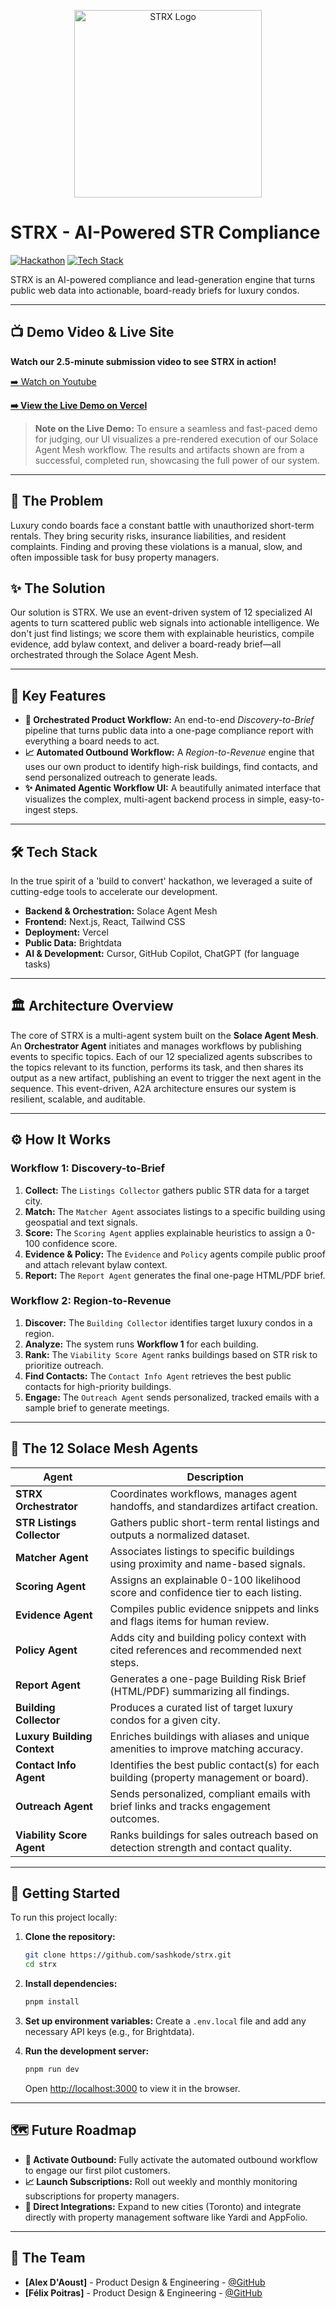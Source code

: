 <p align="center">
  <img src="https://strx-hackathon.vercel.app/_next/image?url=%2Flogo.png&w=640&q=75" alt="STRX Logo" width="300">
</p>

# STRX - AI-Powered STR Compliance

[![Hackathon](https://img.shields.io/badge/BuildToConvert-AGIV_Ventures-blue)](https://www.agiventures.vc/)
[![Tech Stack](https://img.shields.io/badge/Tech-Solace_|_Next.js_|_Vercel-black)](https://vercel.com)

STRX is an AI-powered compliance and lead-generation engine that turns public web data into actionable, board-ready briefs for luxury condos.

---

## 📺 Demo Video & Live Site

**Watch our 2.5-minute submission video to see STRX in action!**

[➡️ Watch on Youtube](https://www.youtube.com/watch?v=dcMI6_xF27I)

**[➡️ View the Live Demo on Vercel](https://strx-hackathon.vercel.app)**

> **Note on the Live Demo:**
> To ensure a seamless and fast-paced demo for judging, our UI visualizes a pre-rendered execution of our Solace Agent Mesh workflow. The results and artifacts shown are from a successful, completed run, showcasing the full power of our system.

---

## 🎯 The Problem

Luxury condo boards face a constant battle with unauthorized short-term rentals. They bring security risks, insurance liabilities, and resident complaints. Finding and proving these violations is a manual, slow, and often impossible task for busy property managers.

## ✨ The Solution

Our solution is STRX. We use an event-driven system of 12 specialized AI agents to turn scattered public web signals into actionable intelligence. We don't just find listings; we score them with explainable heuristics, compile evidence, add bylaw context, and deliver a board-ready brief—all orchestrated through the Solace Agent Mesh.

---

## 🚀 Key Features

- **🤖 Orchestrated Product Workflow:** An end-to-end _Discovery-to-Brief_ pipeline that turns public data into a one-page compliance report with everything a board needs to act.
- **📈 Automated Outbound Workflow:** A _Region-to-Revenue_ engine that uses our own product to identify high-risk buildings, find contacts, and send personalized outreach to generate leads.
- **✨ Animated Agentic Workflow UI:** A beautifully animated interface that visualizes the complex, multi-agent backend process in simple, easy-to-ingest steps.

---

## 🛠️ Tech Stack

In the true spirit of a 'build to convert' hackathon, we leveraged a suite of cutting-edge tools to accelerate our development.

- **Backend & Orchestration:** Solace Agent Mesh
- **Frontend:** Next.js, React, Tailwind CSS
- **Deployment:** Vercel
- **Public Data:** Brightdata
- **AI & Development:** Cursor, GitHub Copilot, ChatGPT (for language tasks)

---

## 🏛️ Architecture Overview

The core of STRX is a multi-agent system built on the **Solace Agent Mesh**. An **Orchestrator Agent** initiates and manages workflows by publishing events to specific topics. Each of our 12 specialized agents subscribes to the topics relevant to its function, performs its task, and then shares its output as a new artifact, publishing an event to trigger the next agent in the sequence. This event-driven, A2A architecture ensures our system is resilient, scalable, and auditable.

---

## ⚙️ How It Works

### Workflow 1: Discovery-to-Brief

1.  **Collect:** The `Listings Collector` gathers public STR data for a target city.
2.  **Match:** The `Matcher Agent` associates listings to a specific building using geospatial and text signals.
3.  **Score:** The `Scoring Agent` applies explainable heuristics to assign a 0-100 confidence score.
4.  **Evidence & Policy:** The `Evidence` and `Policy` agents compile public proof and attach relevant bylaw context.
5.  **Report:** The `Report Agent` generates the final one-page HTML/PDF brief.

### Workflow 2: Region-to-Revenue

1.  **Discover:** The `Building Collector` identifies target luxury condos in a region.
2.  **Analyze:** The system runs **Workflow 1** for each building.
3.  **Rank:** The `Viability Score Agent` ranks buildings based on STR risk to prioritize outreach.
4.  **Find Contacts:** The `Contact Info Agent` retrieves the best public contacts for high-priority buildings.
5.  **Engage:** The `Outreach Agent` sends personalized, tracked emails with a sample brief to generate meetings.

---

## 🤖 The 12 Solace Mesh Agents

| Agent                       | Description                                                                             |
| --------------------------- | --------------------------------------------------------------------------------------- |
| **STRX Orchestrator**       | Coordinates workflows, manages agent handoffs, and standardizes artifact creation.      |
| **STR Listings Collector**  | Gathers public short-term rental listings and outputs a normalized dataset.             |
| **Matcher Agent**           | Associates listings to specific buildings using proximity and name-based signals.       |
| **Scoring Agent**           | Assigns an explainable 0-100 likelihood score and confidence tier to each listing.      |
| **Evidence Agent**          | Compiles public evidence snippets and links and flags items for human review.           |
| **Policy Agent**            | Adds city and building policy context with cited references and recommended next steps. |
| **Report Agent**            | Generates a one-page Building Risk Brief (HTML/PDF) summarizing all findings.           |
| **Building Collector**      | Produces a curated list of target luxury condos for a given city.                       |
| **Luxury Building Context** | Enriches buildings with aliases and unique amenities to improve matching accuracy.      |
| **Contact Info Agent**      | Identifies the best public contact(s) for each building (property management or board). |
| **Outreach Agent**          | Sends personalized, compliant emails with brief links and tracks engagement outcomes.   |
| **Viability Score Agent**   | Ranks buildings for sales outreach based on detection strength and contact quality.     |

---

## 🏁 Getting Started

To run this project locally:

1.  **Clone the repository:**

    ```bash
    git clone https://github.com/sashkode/strx.git
    cd strx
    ```

2.  **Install dependencies:**

    ```bash
    pnpm install
    ```

3.  **Set up environment variables:**
    Create a `.env.local` file and add any necessary API keys (e.g., for Brightdata).

4.  **Run the development server:**

    ```bash
    pnpm run dev
    ```

    Open [http://localhost:3000](http://localhost:3000) to view it in the browser.

---

## 🗺️ Future Roadmap

- **🚀 Activate Outbound:** Fully activate the automated outbound workflow to engage our first pilot customers.
- **📈 Launch Subscriptions:** Roll out weekly and monthly monitoring subscriptions for property managers.
- **🔗 Direct Integrations:** Expand to new cities (Toronto) and integrate directly with property management software like Yardi and AppFolio.

---

## 👥 The Team

- **[Alex D'Aoust]** - Product Design & Engineering - [@GitHub](https://github.com/sashkode)
- **[Félix Poitras]** - Product Design & Engineering - [@GitHub](https://github.com/fpoitras)

